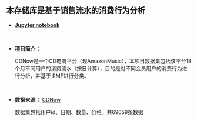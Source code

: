 ## 本存储库是基于销售流水的消费行为分析

* **[Jupyter notebook](https://nbviewer.jupyter.org/github/kevinnate/Project/blob/master/customer/Consumption%20behavior.ipynb)**

&nbsp;

* **项目简介：**


    CDNow是一个CD电商平台（现AmazonMusic），本项目数据集包括该平台18个月不同用户的消费流水（按日计算），目的是对不同会员用户的消费行为进行分析，并基于 RMF进行分类。
    

&nbsp;

* **数据来源：** [CDNow](http://www.brucehardie.com/notes/026/)

    数据集包括用户id、日期、数量、价格。共69659条数据
   
